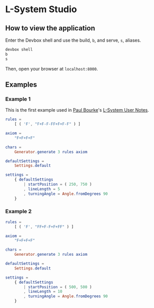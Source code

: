 # L-System Studio

## How to view the application

Enter the Devbox shell and use the build, `b`, and serve, `s`, aliases.

```bash
devbox shell
b
s
```

Then, open your browser at `localhost:8000`.

## Examples

### Example 1

This is the first example used in [Paul Bourke](https://paulbourke.net/fractals/)'s [L-System User Notes](https://paulbourke.net/fractals/lsys/).

```elm
rules =
    [ ( 'F', "F+F-F-FF+F+F-F" ) ]

axiom =
    "F+F+F+F"

chars =
    Generator.generate 3 rules axiom

defaultSettings =
    Settings.default

settings =
    { defaultSettings
        | startPosition = ( 250, 750 )
        , lineLength = 5
        , turningAngle = Angle.fromDegrees 90
    }
```

### Example 2

```elm
rules =
    [ ( 'F', "FF+F-F+F+FF" ) ]

axiom =
    "F+F+F+F"

chars =
    Generator.generate 3 rules axiom

defaultSettings =
    Settings.default

settings =
    { defaultSettings
        | startPosition = ( 500, 500 )
        , lineLength = 10
        , turningAngle = Angle.fromDegrees 90
    }
```
